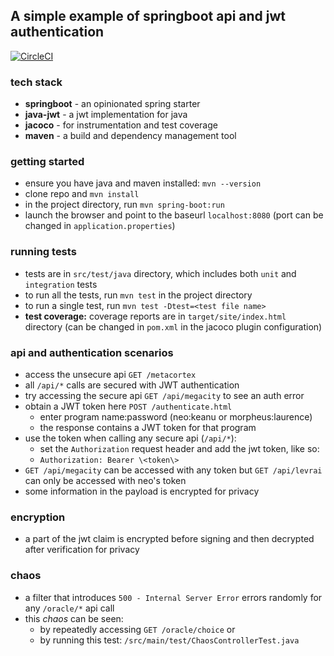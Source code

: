 ## A simple example of springboot api and jwt authentication

[![CircleCI](https://circleci.com/gh/pinbar/springboot-jwt.svg?style=svg)](https://circleci.com/gh/pinbar/springboot-jwt) 

### tech stack
* **springboot** - an opinionated spring starter
* **java-jwt** - a jwt implementation for java
* **jacoco** - for instrumentation and test coverage
* **maven** - a build and dependency management tool

### getting started
* ensure you have java and maven installed: `mvn --version`
* clone repo and `mvn install`
* in the project directory, run `mvn spring-boot:run`
* launch the browser and point to the baseurl `localhost:8080` (port can be changed in `application.properties`)

### running tests
* tests are in `src/test/java` directory, which includes both `unit` and `integration` tests
* to run all the tests, run `mvn test` in the project directory
* to run a single test, run `mvn test -Dtest=<test file name>`
* **test coverage:** coverage reports are in `target/site/index.html` directory (can be changed in `pom.xml` in the jacoco plugin configuration)

### api and authentication scenarios
* access the unsecure api `GET /metacortex`
* all `/api/*` calls are secured with JWT authentication
* try accessing the secure api `GET /api/megacity` to see an auth error
* obtain a JWT token here `POST /authenticate.html`
    * enter program name:password (neo:keanu or morpheus:laurence)
    * the response contains a JWT token for that program
* use the token when calling any secure api (`/api/*`):
    * set the `Authorization` request header and add the jwt token, like so:
    * `Authorization: Bearer \<token\>`
* `GET /api/megacity` can be accessed with any token but `GET /api/levrai` can only be accessed with neo's token
* some information in the payload is encrypted for privacy

### encryption
* a part of the jwt claim is encrypted before signing and then decrypted after verification for privacy

### chaos
* a filter that introduces `500 - Internal Server Error` errors randomly for any `/oracle/*` api call
* this _chaos_ can be seen:
    * by repeatedly accessing `GET /oracle/choice` or 
    * by running this test: `/src/main/test/ChaosControllerTest.java`
